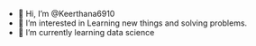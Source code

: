 - 👋 Hi, I’m @Keerthana6910
- 👀 I’m interested in Learning new things and solving problems.
- 🌱 I’m currently learning data science

<!---
Keerthana6910/Keerthana6910 is a ✨ special ✨ repository because its `README.md` (this file) appears on your GitHub profile.
You can click the Preview link to take a look at your changes.
--->
